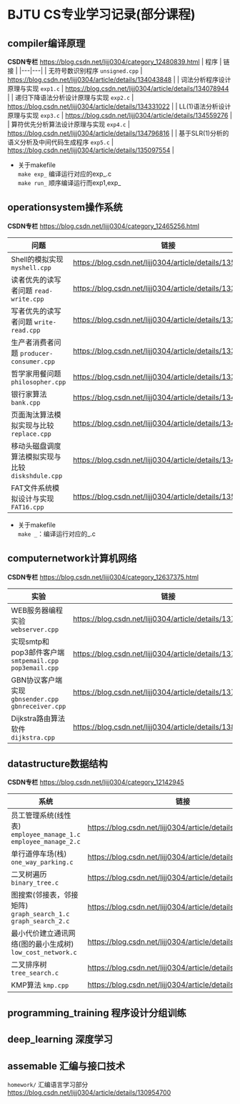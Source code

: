 # BJTU CS专业学习记录(部分课程)

##  compiler编译原理  
**CSDN专栏** <https://blog.csdn.net/lijj0304/category_12480839.html>
| 程序 | 链接 |
|---|---|
| 无符号数识别程序 `unsigned.cpp` | <https://blog.csdn.net/lijj0304/article/details/134043848> |
| 词法分析程序设计原理与实现 `exp1.c` | <https://blog.csdn.net/lijj0304/article/details/134078944> |
| 递归下降语法分析设计原理与实现 `exp2.c` | <https://blog.csdn.net/lijj0304/article/details/134331022> |
| LL(1)语法分析设计原理与实现 `exp3.c` | <https://blog.csdn.net/lijj0304/article/details/134559276> |
| 算符优先分析算法设计原理与实现 `exp4.c` | <https://blog.csdn.net/lijj0304/article/details/134796816> |
| 基于SLR(1)分析的语义分析及中间代码生成程序 `exp5.c` | <https://blog.csdn.net/lijj0304/article/details/135097554> |  

- 关于makefile   
`make exp_` 编译运行对应的exp_.c  
`make run_` 顺序编译运行而exp1,exp_  

## operationsystem操作系统

**CSDN专栏** <https://blog.csdn.net/lijj0304/category_12465256.html>

| 问题 | 链接 |
|---|---|
| Shell的模拟实现 `myshell.cpp` | <https://blog.csdn.net/lijj0304/article/details/135528349> |
| 读者优先的读写者问题 `read-write.cpp` | <https://blog.csdn.net/lijj0304/article/details/133721501> |
| 写者优先的读写者问题 `write-read.cpp` | <https://blog.csdn.net/lijj0304/article/details/133722397> |
| 生产者消费者问题 `producer-consumer.cpp` | <https://blog.csdn.net/lijj0304/article/details/133722854> |
| 哲学家用餐问题 `philosopher.cpp` | <https://blog.csdn.net/lijj0304/article/details/133723685> |
| 银行家算法 `bank.cpp` | <https://blog.csdn.net/lijj0304/article/details/134059646> |
| 页面淘汰算法模拟实现与比较 `replace.cpp` | <https://blog.csdn.net/lijj0304/article/details/134177033> |
| 移动头磁盘调度算法模拟实现与比较 `diskshdule.cpp` | <https://blog.csdn.net/lijj0304/article/details/134843393> |
| FAT文件系统模拟设计与实现 `FAT16.cpp` | <https://blog.csdn.net/lijj0304/article/details/135143196> |

- 关于makefile  
`make _`：编译运行对应的_.c

## computernetwork计算机网络

**CSDN专栏** <https://blog.csdn.net/lijj0304/category_12637375.html>

| 实验 | 链接 |
|---|---|
| WEB服务器编程实验 `webserver.cpp` | <https://blog.csdn.net/lijj0304/article/details/137605114> |
| 实现smtp和pop3邮件客户端 `smtpemail.cpp` `pop3email.cpp` | <https://blog.csdn.net/lijj0304/article/details/137729276> |
| GBN协议客户端实现 `gbnsender.cpp` `gbnreceiver.cpp` | <https://blog.csdn.net/lijj0304/article/details/137996845> |
| Dijkstra路由算法软件 `dijkstra.cpp` | <https://blog.csdn.net/lijj0304/article/details/138436778> |

## datastructure数据结构

**CSDN专栏** <https://blog.csdn.net/lijj0304/category_12142945>

| 系统 | 链接 |
|---|---|
| 员工管理系统(线性表) `employee_manage_1.c` `employee_manage_2.c` | <https://blog.csdn.net/lijj0304/article/details/128314731> |
| 单行道停车场(栈) `one_way_parking.c` | <https://blog.csdn.net/lijj0304/article/details/128314843> |
| 二叉树遍历 `binary_tree.c` | <https://blog.csdn.net/lijj0304/article/details/128314915> |
| 图搜索(邻接表，邻接矩阵) `graph_search_1.c` `graph_search_2.c` | <https://blog.csdn.net/lijj0304/article/details/128314950> |
| 最小代价建立通讯网络(图的最小生成树) `low_cost_network.c` | <https://blog.csdn.net/lijj0304/article/details/128314982> |
| 二叉排序树 `tree_search.c` | <https://blog.csdn.net/lijj0304/article/details/128315006> |
| KMP算法 `kmp.cpp` | <https://blog.csdn.net/lijj0304/article/details/127265059> |

## programming_training 程序设计分组训练

## deep_learning 深度学习

## assemable 汇编与接口技术

`homework/` 汇编语言学习部分 <https://blog.csdn.net/lijj0304/article/details/130954700>
